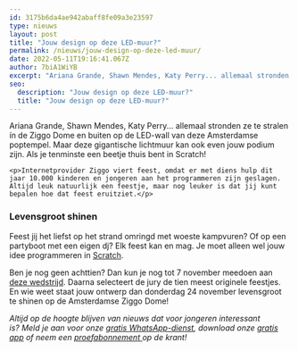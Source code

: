 ```yaml
---
id: 3175b6da4ae942abaff8fe09a3e23597
type: nieuws
layout: post
title: "Jouw design op deze LED-muur?"
permalink: /nieuws/jouw-design-op-deze-led-muur/
date: 2022-05-11T19:16:41.067Z
author: 7biA1WiYB
excerpt: "Ariana Grande, Shawn Mendes, Katy Perry... allemaal stronden ze te stralen ín de Ziggo Dome en buiten op de LED-wall van deze Amsterdamse poptempel. Maar deze gigantische lichtmuur kan ook even jouw podium zijn. Als je tenminste een beetje thuis bent in Scratch!  "
seo:
  description: "Jouw design op deze LED-muur?"
  title: "Jouw design op deze LED-muur?"
---
```

Ariana Grande, Shawn Mendes, Katy Perry... allemaal stronden ze te stralen ín de Ziggo Dome en buiten op de LED-wall van deze Amsterdamse poptempel. Maar deze gigantische lichtmuur kan ook even jouw podium zijn. Als je tenminste een beetje thuis bent in Scratch!  

    <p>Internetprovider Ziggo viert feest, omdat er met diens hulp dit jaar 10.000 kinderen en jongeren aan het programmeren zijn geslagen. Altijd leuk natuurlijk een feestje, maar nog leuker is dat jij kunt bepalen hoe dat feest eruitziet.</p>
<h3>Levensgroot shinen</h3>
<p>Feest jij het liefst op het strand omringd met woeste kampvuren? Of op een partyboot met een eigen dj? Elk feest kan en mag. Je moet alleen wel jouw idee programmeren in <a href="https://scratch.mit.edu" target="_blank">Scratch</a>.</p>
<p>Ben je nog geen achttien? Dan kun je nog tot 7 november meedoen aan <a href="http://www.kidsweek.nl/nieuws/programmeer-jouw-feestje-op-deze-muur" target="_blank">deze wedstrijd</a>. Daarna selecteert de jury de tien meest originele feestjes. En wie weet staat jouw ontwerp dan donderdag 24 november levensgroot te shinen op de Amsterdamse Ziggo Dome!</p>
<p><em>Altijd op de hoogte blijven van nieuws dat voor jongeren interessant is? Meld je aan voor onze <a href="https://7dagen.netlify.app/whatsapp">gratis WhatsApp-dienst</a>, download onze <a href="https://7dagen.netlify.app/app">gratis app</a> of neem een <a href="https://abonneren.sevendays.nl/abonneren/abonnementen/ae/artikel">proefabonnement </a>op de krant!</em></p>  
